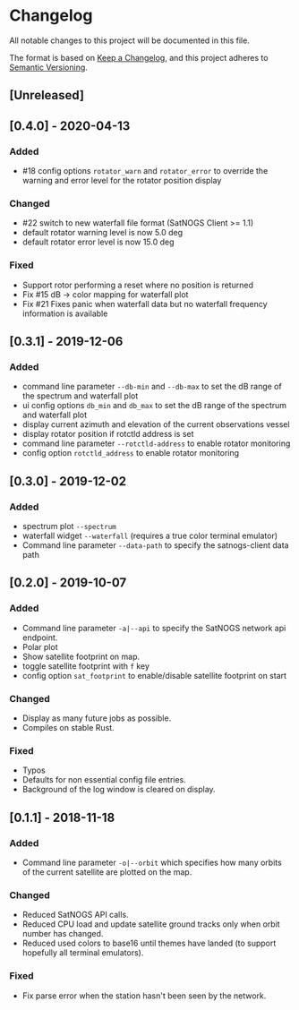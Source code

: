 # Changelog
All notable changes to this project will be documented in this file.

The format is based on [Keep a Changelog](https://keepachangelog.com/en/1.0.0/),
and this project adheres to [Semantic Versioning](https://semver.org/spec/v2.0.0.html).

## [Unreleased]

## [0.4.0] - 2020-04-13
### Added
- #18 config options `rotator_warn` and `rotator_error` to override the warning
  and error level for the rotator position display
  
### Changed
- #22 switch to new waterfall file format (SatNOGS Client >= 1.1)
- default rotator warning level is now 5.0 deg
- default rotator error level is now  15.0 deg

### Fixed
- Support rotor performing a reset where no position is returned
- Fix #15 dB -> color mapping for waterfall plot
- Fix #21 Fixes panic when waterfall data but no waterfall frequency information
  is available

## [0.3.1] - 2019-12-06
### Added
- command line parameter `--db-min` and `--db-max` to set the dB range of the
  spectrum and waterfall plot
- ui config options `db_min` and `db_max` to set the dB range of the spectrum
  and waterfall plot
- display current azimuth and elevation of the current observations vessel
- display rotator position if rotctld address is set
- command line parameter `--rotctld-address` to enable rotator monitoring
- config option `rotctld_address` to enable rotator monitoring

## [0.3.0] - 2019-12-02
### Added
- spectrum plot `--spectrum`
- waterfall widget `--waterfall` (requires a true color terminal emulator)
- Command line parameter `--data-path` to specify the satnogs-client data path

## [0.2.0] - 2019-10-07
### Added
- Command line parameter `-a|--api` to specify the SatNOGS network api endpoint.
- Polar plot
- Show satellite footprint on map.
- toggle satellite footprint with `f` key
- config option `sat_footprint` to enable/disable satellite footprint on start

### Changed
- Display as many future jobs as possible.
- Compiles on stable Rust.

### Fixed
- Typos
- Defaults for non essential config file entries.
- Background of the log window is cleared on display.

## [0.1.1] - 2018-11-18
### Added
- Command line parameter `-o|--orbit` which specifies how many orbits of the
  current satellite are plotted on the map.
 
### Changed
- Reduced SatNOGS API calls.
- Reduced CPU load and update satellite ground tracks only when orbit number
  has changed.
- Reduced used colors to base16 until themes have landed (to support hopefully
  all terminal emulators).

### Fixed
- Fix parse error when the station hasn't been seen by the network.
